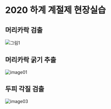 # 2020 하계 계절제 현장실습

## 머리카락 검출
![그림1](https://user-images.githubusercontent.com/55746186/100071702-af7e9e80-2e7e-11eb-9e18-152bf76543cf.png)
## 머리카락 굵기 추출
![image01](https://user-images.githubusercontent.com/55746186/100071781-c9b87c80-2e7e-11eb-8d2f-bed15663f08e.png)
## 두피 각질 검출
![image03](https://user-images.githubusercontent.com/55746186/100072625-d7bacd00-2e7f-11eb-9eb7-dd4217c1d696.png)
